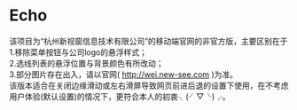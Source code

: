# Echo
该项目为“杭州新视窗信息技术有限公司”的移动端官网的非官方版，主要区别在于  
1.移除菜单按钮与公司logo的悬浮样式；  
2.选线列表的悬浮位置与背景颜色有所改动；  
3.部分图片存在出入，请以官网( http://wei.new-see.com )为准。  
该版本适合在关闭边缘滑动或左右滑屏导致网页前进后退的设置下使用，在不考虑用户体验(默认设置)的情况下，更符合本人的初衷╮(╯▽╰)╭。
